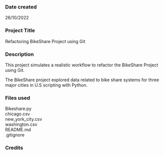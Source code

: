 ### Date created
26/10/2022

### Project Title
Refactoring BikeShare Project using Git

### Description
 This project simulates a realistic workflow to refactor the BikeShare Project using Git.

 The BikeShare project explored data related to bike share systems for three major cities in U.S scripting with Python.

### Files used
Bikeshare.py  
chicago.csv  
new_york_city.csv  
washington.csv  
README.md  
.gitignore


### Credits
